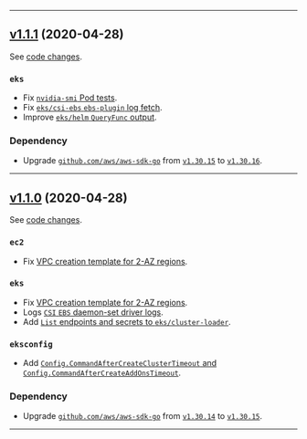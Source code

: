 

<hr>


## [v1.1.1](https://github.com/aws/aws-k8s-tester/releases/tag/v1.1.1) (2020-04-28)

See [code changes](https://github.com/aws/aws-k8s-tester/compare/v1.1.0...v1.1.1).

### `eks`

- Fix [`nvidia-smi` Pod tests](https://github.com/aws/aws-k8s-tester/commit/ccaf87bbd6c3dc281f33e9fd52d058406bd7cb12).
- Fix [`eks/csi-ebs` `ebs-plugin` log fetch](https://github.com/aws/aws-k8s-tester/commit/ccaf87bbd6c3dc281f33e9fd52d058406bd7cb12).
- Improve [`eks/helm` `QueryFunc` output](https://github.com/aws/aws-k8s-tester/commit/ccaf87bbd6c3dc281f33e9fd52d058406bd7cb12).

### Dependency

- Upgrade [`github.com/aws/aws-sdk-go`](https://github.com/aws/aws-sdk-go/releases) from [`v1.30.15`](https://github.com/aws/aws-sdk-go/releases/tag/v1.30.15) to [`v1.30.16`](https://github.com/aws/aws-sdk-go/releases/tag/v1.30.16).


<hr>


## [v1.1.0](https://github.com/aws/aws-k8s-tester/releases/tag/v1.1.0) (2020-04-28)

See [code changes](https://github.com/aws/aws-k8s-tester/compare/v1.0.9...v1.1.0).

### `ec2`

- Fix [VPC creation template for 2-AZ regions](https://github.com/aws/aws-k8s-tester/commit/c8f4e888d4249cc4934be335672d096b37479eec).

### `eks`

- Fix [VPC creation template for 2-AZ regions](https://github.com/aws/aws-k8s-tester/commit/c8f4e888d4249cc4934be335672d096b37479eec).
- Logs [`CSI` `EBS` daemon-set driver logs](https://github.com/aws/aws-k8s-tester/commit/a77c3c33710324e9ec8d98fa76a75ca3a68cba89).
- Add [`List` endpoints and secrets to `eks/cluster-loader`](https://github.com/aws/aws-k8s-tester/commit/a3d69d50a5298f54b4b9e516dcc3578d7b35cecb).

### `eksconfig`

- Add [`Config.CommandAfterCreateClusterTimeout` and `Config.CommandAfterCreateAddOnsTimeout`](https://github.com/aws/aws-k8s-tester/commit/558cccb8cf01554c365784509815c88470ec58c9).

### Dependency

- Upgrade [`github.com/aws/aws-sdk-go`](https://github.com/aws/aws-sdk-go/releases) from [`v1.30.14`](https://github.com/aws/aws-sdk-go/releases/tag/v1.30.14) to [`v1.30.15`](https://github.com/aws/aws-sdk-go/releases/tag/v1.30.15).


<hr>

